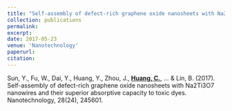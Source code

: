 ```yaml
---
title: "Self-assembly of defect-rich graphene oxide nanosheets with Na2Ti3O7 nanowires and their superior absorptive capacity to toxic dyes"
collection: publications
permalink: 
excerpt: 
date: 2017-05-23
venue: 'Nanotechnology'
paperurl: 
citation: 
---
```


Sun, Y., Fu, W., Dai, Y., Huang, Y., Zhou, J., **[Huang, C.](https://iopscience.iop.org/article/10.1088/1361-6528/aa6f7e/meta)**, ... & Lin, B. (2017). Self-assembly of defect-rich graphene oxide nanosheets with Na2Ti3O7 nanowires and their superior absorptive capacity to toxic dyes. Nanotechnology, 28(24), 245601.
